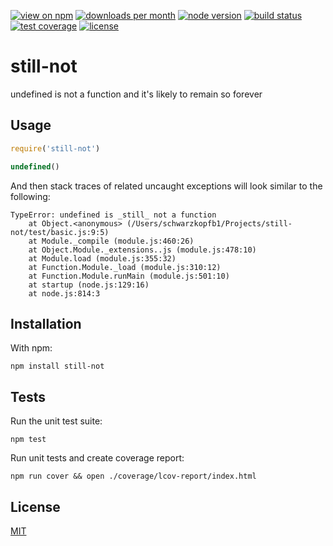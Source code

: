 [![view on npm](http://img.shields.io/npm/v/still-not.svg?style=flat-square)](https://www.npmjs.com/package/still-not)
[![downloads per month](http://img.shields.io/npm/dm/still-not.svg?style=flat-square)](https://www.npmjs.com/package/still-not)
[![node version](https://img.shields.io/badge/node-%3E=0.10-brightgreen.svg?style=flat-square)](https://nodejs.org/download)
[![build status](https://img.shields.io/travis/schwarzkopfb/still-not.svg?style=flat-square)](https://travis-ci.org/schwarzkopfb/still-not)
[![test coverage](https://img.shields.io/coveralls/schwarzkopfb/still-not.svg?style=flat-square)](https://coveralls.io/github/schwarzkopfb/still-not)
[![license](https://img.shields.io/npm/l/still-not.svg?style=flat-square)](/LICENSE)

# still-not

undefined is not a function and it's likely to remain so forever

## Usage

```js
require('still-not')

undefined()
```

And then stack traces of related uncaught exceptions will look similar to the following:

```
TypeError: undefined is _still_ not a function
    at Object.<anonymous> (/Users/schwarzkopfb1/Projects/still-not/test/basic.js:9:5)
    at Module._compile (module.js:460:26)
    at Object.Module._extensions..js (module.js:478:10)
    at Module.load (module.js:355:32)
    at Function.Module._load (module.js:310:12)
    at Function.Module.runMain (module.js:501:10)
    at startup (node.js:129:16)
    at node.js:814:3
```

## Installation

With npm:

    npm install still-not

## Tests

Run the unit test suite:

    npm test

Run unit tests and create coverage report:

    npm run cover && open ./coverage/lcov-report/index.html

## License

[MIT](/LICENSE)
